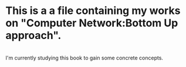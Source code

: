 <h1>This is a a file containing my works on "Computer Network:Bottom Up approach".</h1>
<br>
I'm currently studying this book to gain some concrete concepts.
